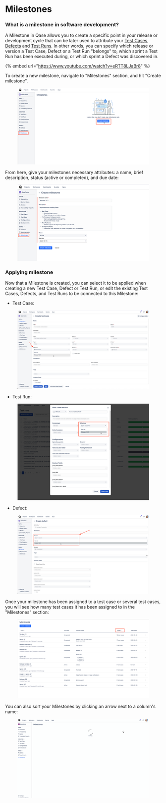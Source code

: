 # Milestones

### What is a milestone in software development?

A Milestone in Qase allows you to create a specific point in your release or development cycle that can be later used to attribute your [Test Cases](https://docs.qase.io/general/get-started-with-the-qase-platform/test-cases), [Defects](https://docs.qase.io/general/get-started-with-the-qase-platform/defects) and [Test Runs](https://docs.qase.io/general/get-started-with-the-qase-platform/create-a-test-run). In other words, you can specify which release or version a Test Case, Defect or a Test Run "belongs" to, which sprint a Test Run has been executed during, or which sprint a Defect was discovered in.

{% embed url="https://www.youtube.com/watch?v=eRTT8LJaBr8" %}



To create a new milestone, navigate to "Milestones" section, and hit "Create milestone".

<figure><img src="../../.gitbook/assets/image (46).png" alt=""><figcaption></figcaption></figure>

From here, give your milestones necessary attributes: a name, brief description, status (active or completed), and due date:

<figure><img src="../../.gitbook/assets/image (47).png" alt=""><figcaption></figcaption></figure>

### Applying milestone

Now that a Milestone is created, you can select it to be applied when creating a new Test Case, Defect or Test Run, or edit the existing Test Cases, Defects, and Test Runs to be connected to this Milestone:



* Test Case:

<figure><img src="../../.gitbook/assets/image (48).png" alt=""><figcaption></figcaption></figure>

* Test Run:

<figure><img src="../../.gitbook/assets/image (49).png" alt=""><figcaption></figcaption></figure>

* Defect:

<figure><img src="../../.gitbook/assets/image (50).png" alt=""><figcaption></figcaption></figure>

Once your milestone has been assigned to a test case or several test cases, you will see how many test cases it has been assigned to in the "Milestones" section:

<figure><img src="../../.gitbook/assets/image (51).png" alt=""><figcaption></figcaption></figure>

You can also sort your Milestones by clicking an arrow next to a column's name:

<figure><img src="../../.gitbook/assets/sort final.gif" alt=""><figcaption></figcaption></figure>
